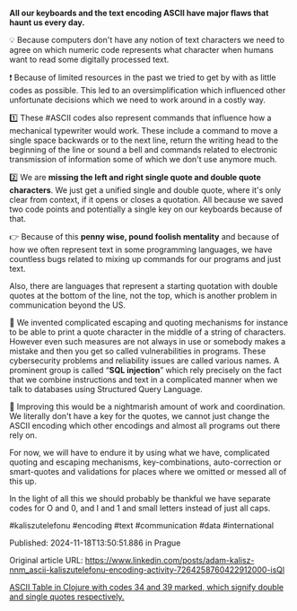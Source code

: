 **All our keyboards and the text encoding ASCII have major flaws that haunt us every day.**


💡 Because computers don't have any notion of text characters we need to agree on which numeric code represents what character when humans want to read some digitally processed text.


❗ Because of limited resources in the past we tried to get by with as little codes as possible. This led to an oversimplification which influenced other unfortunate decisions which we need to work around in a costly way.


1️⃣ These #ASCII codes also represent commands that influence how a mechanical typewriter would work. These include a command to move a single space backwards or to the next line, return the writing head to the beginning of the line or sound a bell and commands related to electronic transmission of information some of which we don't use anymore much.


2️⃣ We are **missing the left and right single quote and double quote characters**. We just get a unified single and double quote, where it's only clear from context, if it opens or closes a quotation. All because we saved two code points and potentially a single key on our keyboards because of that.


👉 Because of this **penny wise, pound foolish mentality** and because of how we often represent text in some programming languages, we have countless bugs related to mixing up commands for our programs and just text.

Also, there are languages that represent a starting quotation with double quotes at the bottom of the line, not the top, which is another problem in communication beyond the US.


💪 We invented complicated escaping and quoting mechanisms for instance to be able to print a quote character in the middle of a string of characters. However even such measures are not always in use or somebody makes a mistake and then you get so called vulnerabilities in programs. These cybersecurity problems and reliability issues are called various names. A prominent group is called “**SQL injection**” which rely precisely on the fact that we combine instructions and text in a complicated manner when we talk to databases using Structured Query Language.


🤔 Improving this would be a nightmarish amount of work and coordination. We literally don't have a key for the quotes, we cannot just change the ASCII encoding which other encodings and almost all programs out there rely on.


For now, we will have to endure it by using what we have, complicated quoting and escaping mechanisms, key-combinations, auto-correction or smart-quotes and validations for places where we omitted or messed all of this up.


In the light of all this we should probably be thankful we have separate codes for O and 0, and I and 1 and small letters instead of just all caps.


#kaliszutelefonu #encoding #text #communication #data #international


Published: 2024-11-18T13:50:51.886 in Prague

Original article URL: https://www.linkedin.com/posts/adam-kalisz-nnm_ascii-kaliszutelefonu-encoding-activity-7264258760422912000-isQl

[ASCII Table in Clojure with codes 34 and 39 marked, which signify double and single quotes respectively.](./media/ascii-table-clojure.png)
